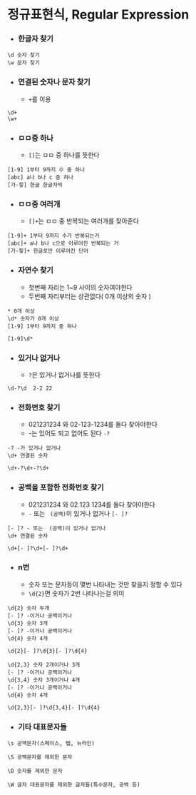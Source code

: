 # 정규표현식, Regular Expression


- ### 한글자 찾기
```
\d 숫자 찾기
\w 문자 찾기
```

- ### 연결된 숫자나 문자 찾기
  - `+`를 이용
```
\d+
\w+
```

- ### ㅁㅁ중 하나
  - `[]`는 ㅁㅁ 중 하나를 뜻한다
```
[1-9] 1부터 9까지 수 중 하나
[abc] a나 b나 c 중 하나
[가-힣] 한글 한글자씩
```

- ### ㅁㅁ중 여러개
  - `[]+`는 ㅁㅁ 중 반복되는 여러개를 찾아준다
```
[1-9]+ 1부터 9까지 수가 반복되는거
[abc]+ a나 b나 c으로 이루어진 반복되는 거
[가-힣]+ 한글로만 이루어진 단어
```

- ### 자연수 찾기
  - 첫번째 자리는 1~9 사이의 숫자여야한다
  - 두번째 자리부터는 상관없다( 0개 이상의 숫자 )
```
* 0개 이상
\d* 숫자가 0개 이상
[1-9] 1부터 9까지 중 하나

[1-9]\d*
```

- ### 있거나 없거나
  - `?`은 있거나 없거나를 뜻한다
```
\d-?\d  2-2 22
```

- ### 전화번호 찾기
  - 021231234 와 02-123-1234를 둘다 찾아야한다
  - -는 있어도 되고 없어도 된다 `-?`
```
-? -가 있거나 없거나
\d+ 연결된 숫자

\d+-?\d+-?\d+

```

- ### 공백을 포함한 전화번호 찾기
  - 021231234 와 02 123 1234를 둘다 찾아야한다
  - `-` 또는 ` (공백)`이 있거나 없거나 `[- ]?`
```
[- ]? - 또는  (공백)이 있거나 없거나
\d+ 연결된 숫자

\d+[- ]?\d+[- ]?\d+
```

- ### n번
  - 숫자 또는 문자등이 몇번 나타내는 것만 찾을지 정할 수 있다
  - `\d{2}`면 숫자가 2번 나타나는걸 의미
```
\d{2} 숫자 두개
[- ]? -이거나 공백이거나
\d{3} 숫자 3개
[- ]? -이거나 공백이거나
\d{4} 숫자 4개

\d{2}[- ]?\d{3}[- ]?\d{4}
```
```
\d{2,3} 숫자 2개이거나 3개
[- ]? -이거나 공백이거나
\d{3,4} 숫자 3개이거나 4개
[- ]? -이거나 공백이거나
\d{4} 숫자 4개

\d{2,3}[- ]?\d{3,4}[- ]?\d{4}
```

- ### 기타 대표문자들
```
\s 공백문자(스페이스, 탭, 뉴라인)

\S 공백문자를 제외한 문자

\D 숫자를 제외한 문자

\W 글자 대표문자를 제외한 글자들(특수문자, 공백 등)
```

